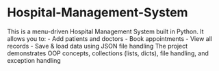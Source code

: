 # Hospital-Management-System
This is a menu-driven Hospital Management System built in Python.   It allows you to: - Add patients and doctors - Book appointments - View all records - Save &amp; load data using JSON file handling  The project demonstrates OOP concepts, collections (lists, dicts), file handling, and exception handling

